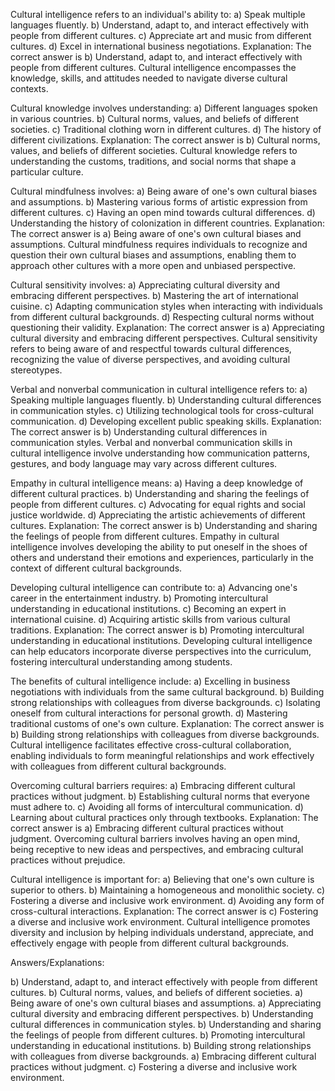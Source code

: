 Cultural intelligence refers to an individual's ability to:
a) Speak multiple languages fluently.
b) Understand, adapt to, and interact effectively with people from different cultures.
c) Appreciate art and music from different cultures.
d) Excel in international business negotiations.
Explanation: The correct answer is b) Understand, adapt to, and interact effectively with people from different cultures. Cultural intelligence encompasses the knowledge, skills, and attitudes needed to navigate diverse cultural contexts.

Cultural knowledge involves understanding:
a) Different languages spoken in various countries.
b) Cultural norms, values, and beliefs of different societies.
c) Traditional clothing worn in different cultures.
d) The history of different civilizations.
Explanation: The correct answer is b) Cultural norms, values, and beliefs of different societies. Cultural knowledge refers to understanding the customs, traditions, and social norms that shape a particular culture.

Cultural mindfulness involves:
a) Being aware of one's own cultural biases and assumptions.
b) Mastering various forms of artistic expression from different cultures.
c) Having an open mind towards cultural differences.
d) Understanding the history of colonization in different countries.
Explanation: The correct answer is a) Being aware of one's own cultural biases and assumptions. Cultural mindfulness requires individuals to recognize and question their own cultural biases and assumptions, enabling them to approach other cultures with a more open and unbiased perspective.

Cultural sensitivity involves:
a) Appreciating cultural diversity and embracing different perspectives.
b) Mastering the art of international cuisine.
c) Adapting communication styles when interacting with individuals from different cultural backgrounds.
d) Respecting cultural norms without questioning their validity.
Explanation: The correct answer is a) Appreciating cultural diversity and embracing different perspectives. Cultural sensitivity refers to being aware of and respectful towards cultural differences, recognizing the value of diverse perspectives, and avoiding cultural stereotypes.

Verbal and nonverbal communication in cultural intelligence refers to:
a) Speaking multiple languages fluently.
b) Understanding cultural differences in communication styles.
c) Utilizing technological tools for cross-cultural communication.
d) Developing excellent public speaking skills.
Explanation: The correct answer is b) Understanding cultural differences in communication styles. Verbal and nonverbal communication skills in cultural intelligence involve understanding how communication patterns, gestures, and body language may vary across different cultures.

Empathy in cultural intelligence means:
a) Having a deep knowledge of different cultural practices.
b) Understanding and sharing the feelings of people from different cultures.
c) Advocating for equal rights and social justice worldwide.
d) Appreciating the artistic achievements of different cultures.
Explanation: The correct answer is b) Understanding and sharing the feelings of people from different cultures. Empathy in cultural intelligence involves developing the ability to put oneself in the shoes of others and understand their emotions and experiences, particularly in the context of different cultural backgrounds.

Developing cultural intelligence can contribute to:
a) Advancing one's career in the entertainment industry.
b) Promoting intercultural understanding in educational institutions.
c) Becoming an expert in international cuisine.
d) Acquiring artistic skills from various cultural traditions.
Explanation: The correct answer is b) Promoting intercultural understanding in educational institutions. Developing cultural intelligence can help educators incorporate diverse perspectives into the curriculum, fostering intercultural understanding among students.

The benefits of cultural intelligence include:
a) Excelling in business negotiations with individuals from the same cultural background.
b) Building strong relationships with colleagues from diverse backgrounds.
c) Isolating oneself from cultural interactions for personal growth.
d) Mastering traditional customs of one's own culture.
Explanation: The correct answer is b) Building strong relationships with colleagues from diverse backgrounds. Cultural intelligence facilitates effective cross-cultural collaboration, enabling individuals to form meaningful relationships and work effectively with colleagues from different cultural backgrounds.

Overcoming cultural barriers requires:
a) Embracing different cultural practices without judgment.
b) Establishing cultural norms that everyone must adhere to.
c) Avoiding all forms of intercultural communication.
d) Learning about cultural practices only through textbooks.
Explanation: The correct answer is a) Embracing different cultural practices without judgment. Overcoming cultural barriers involves having an open mind, being receptive to new ideas and perspectives, and embracing cultural practices without prejudice.

Cultural intelligence is important for:
a) Believing that one's own culture is superior to others.
b) Maintaining a homogeneous and monolithic society.
c) Fostering a diverse and inclusive work environment.
d) Avoiding any form of cross-cultural interactions.
Explanation: The correct answer is c) Fostering a diverse and inclusive work environment. Cultural intelligence promotes diversity and inclusion by helping individuals understand, appreciate, and effectively engage with people from different cultural backgrounds.

Answers/Explanations:

b) Understand, adapt to, and interact effectively with people from different cultures.
b) Cultural norms, values, and beliefs of different societies.
a) Being aware of one's own cultural biases and assumptions.
a) Appreciating cultural diversity and embracing different perspectives.
b) Understanding cultural differences in communication styles.
b) Understanding and sharing the feelings of people from different cultures.
b) Promoting intercultural understanding in educational institutions.
b) Building strong relationships with colleagues from diverse backgrounds.
a) Embracing different cultural practices without judgment.
c) Fostering a diverse and inclusive work environment.
